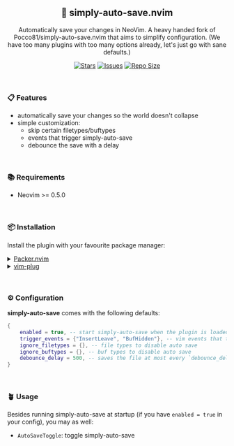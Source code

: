 <p align="center">
  <h2 align="center">🧶 simply-auto-save.nvim</h2>
</p>

<p align="center">
	Automatically save your changes in NeoVim.
	A heavy handed fork of Pocco81/simply-auto-save.nvim that aims to simplify configuration. (We have too many plugins with too many options already, let's just go with sane defaults.)
</p>

<p align="center">
	<a href="https://github.com/yyk/simply-auto-save.nvim/stargazers">
		<img alt="Stars" src="https://img.shields.io/github/stars/yyk/simply-auto-save.nvim?style=for-the-badge&logo=starship&color=C9CBFF&logoColor=D9E0EE&labelColor=302D41"></a>
	<a href="https://github.com/yyk/simply-auto-save.nvim/issues">
		<img alt="Issues" src="https://img.shields.io/github/issues/yyk/simply-auto-save.nvim?style=for-the-badge&logo=bilibili&color=F5E0DC&logoColor=D9E0EE&labelColor=302D41"></a>
	<a href="https://github.com/yyk/simply-auto-save.nvim">
		<img alt="Repo Size" src="https://img.shields.io/github/repo-size/yyk/simply-auto-save.nvim?color=%23DDB6F2&label=SIZE&logo=codesandbox&style=for-the-badge&logoColor=D9E0EE&labelColor=302D41"/></a>
</p>

&nbsp;

### 📋 Features

- automatically save your changes so the world doesn't collapse
- simple customization:
	- skip certain filetypes/buftypes
	- events that trigger simply-auto-save
  - debounce the save with a delay

&nbsp;

### 📚 Requirements

-   Neovim >= 0.5.0

&nbsp;

### 📦 Installation

Install the plugin with your favourite package manager:

<details>
	<summary><a href="https://github.com/wbthomason/packer.nvim">Packer.nvim</a></summary>

```lua
use({
	"yyk/simply-auto-save.nvim",
	config = function()
		 require("simply-auto-save").setup {
			-- your config goes here
			-- or just leave it empty :)
		 }
	end,
})
```

</details>

<details>
	<summary><a href="https://github.com/junegunn/vim-plug">vim-plug</a></summary>

```vim
Plug 'Pocco81/simply-auto-save.nvim'
lua << EOF
	require("simply-auto-save").setup {
		-- your config goes here
		-- or just leave it empty :)
	}
EOF
```

</details>

&nbsp;

### ⚙️ Configuration

**simply-auto-save** comes with the following defaults:

```lua
{
	enabled = true, -- start simply-auto-save when the plugin is loaded (i.e. when your package manager loads it)
	trigger_events = {"InsertLeave", "BufHidden"}, -- vim events that trigger simply-auto-save. See :h events
	ignore_filetypes = {}, -- file types to disable auto save
	ignore_buftypes = {}, -- buf types to disable auto save
	debounce_delay = 500, -- saves the file at most every `debounce_delay` milliseconds
}
```

&nbsp;

### 🪴 Usage

Besides running simply-auto-save at startup (if you have `enabled = true` in your config), you may as well:

- `AutoSaveToggle`: toggle simply-auto-save

&nbsp;
